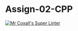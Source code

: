 # Assign-02-CPP
[![Mr Coxall's Super Linter](https://github.com/ICS3U-C-Programming-TonyG/Assign-02-CPP/workflows/Mr%20Coxall's%20Super%20Linter/badge.svg)](https://github.com/ICS3U-C-Programming-TonyG/Assign-02-CPP/actions/)

